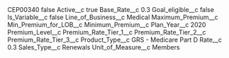 <?xml version="1.0" encoding="UTF-8"?>
<CustomMetadata xmlns="http://soap.sforce.com/2006/04/metadata" xmlns:xsi="http://www.w3.org/2001/XMLSchema-instance" xmlns:xsd="http://www.w3.org/2001/XMLSchema">
    <label>CEP00340</label>
    <protected>false</protected>
    <values>
        <field>Active__c</field>
        <value xsi:type="xsd:boolean">true</value>
    </values>
    <values>
        <field>Base_Rate__c</field>
        <value xsi:type="xsd:string">0.3</value>
    </values>
    <values>
        <field>Goal_eligible__c</field>
        <value xsi:type="xsd:boolean">false</value>
    </values>
    <values>
        <field>Is_Variable__c</field>
        <value xsi:type="xsd:boolean">false</value>
    </values>
    <values>
        <field>Line_of_Business__c</field>
        <value xsi:type="xsd:string">Medical</value>
    </values>
    <values>
        <field>Maximum_Premium__c</field>
        <value xsi:nil="true"/>
    </values>
    <values>
        <field>Min_Premium_for_LOB__c</field>
        <value xsi:nil="true"/>
    </values>
    <values>
        <field>Minimum_Premium__c</field>
        <value xsi:nil="true"/>
    </values>
    <values>
        <field>Plan_Year__c</field>
        <value xsi:type="xsd:string">2020</value>
    </values>
    <values>
        <field>Premium_Level__c</field>
        <value xsi:nil="true"/>
    </values>
    <values>
        <field>Premium_Rate_Tier_1__c</field>
        <value xsi:nil="true"/>
    </values>
    <values>
        <field>Premium_Rate_Tier_2__c</field>
        <value xsi:nil="true"/>
    </values>
    <values>
        <field>Premium_Rate_Tier_3__c</field>
        <value xsi:nil="true"/>
    </values>
    <values>
        <field>Product_Type__c</field>
        <value xsi:type="xsd:string">GRS - Medicare Part D</value>
    </values>
    <values>
        <field>Rate__c</field>
        <value xsi:type="xsd:double">0.3</value>
    </values>
    <values>
        <field>Sales_Type__c</field>
        <value xsi:type="xsd:string">Renewals</value>
    </values>
    <values>
        <field>Unit_of_Measure__c</field>
        <value xsi:type="xsd:string">Members</value>
    </values>
</CustomMetadata>
